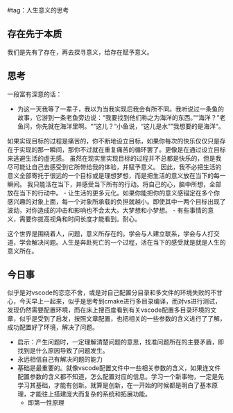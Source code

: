 #tag：人生意义的思考
## 存在先于本质

我们是先有了存在，再去探寻意义，给存在赋予意义。
## 思考
一段富有深意的话：
- 为这一天我等了一辈子，我以为当我实现后我会有所不同。我听说过一条鱼的故事，它游到一条老鱼旁边说：“我要找到他们称之为海洋的东西。”“海洋？”老鱼问，你先就在海洋里啊。“”这儿？“小鱼说，“这儿是水””我想要的是海洋“。

如果实现目标的过程是痛苦的，你不断地设立目标，如果你每次的快乐仅仅只是存在于实现的那一瞬间，那你不过就在重复痛苦的循环罢了。更像是在通过设立目标来逃避生活的虚无感。
虽然在现实里实现目标的过程并不总都是快乐的，但是我尽可能让自己去感受到它所带给我的体验，并赋予意义。
因此，我不必把生活的意义全部寄托于很远的一个目标或是理想梦想，而是把生活的意义放在当下的每一瞬间。
我只能活在当下，并感受当下所有的行动。将自己的心，脑中所想，全部放在当下的行动中。
		- 让生活的更多元化。如果你能把你的意义感锚定在多个你感兴趣的对象上面，每一个对象所承载的负担就越小。即使其中一两个目标出现了波动，对你造成的冲击和影响也不会太大。大梦想和小梦想。
		- 有些事情的意义，需要你拔高视角和时间长度才能看到。耐心。

这个世界是围绕着人，问题，意义所存在的。学会与人建立联系，学会与人打交道，学会解决问题。人生是奔赴死亡的一个过程，活在当下的感受就是就是人生的意义所在。

## 今日事
似乎是对vscode的恋恋不舍，或是对自己配置分目录和多文件的环境失败的不甘心，今天早上一起来，似乎是思考到cmake进行多目录编译，而对vs进行测试，发现仍然需要配置环境，而在床上搜百度看到有关vscode配置多目录环境的文章，似乎是受到了启发，按照文章配置，也把相关的一些参数的含义进行了了解，成功配置好了环境，解决了问题。
- 启示：产生问题时，一定理解清楚问题的意思，找准问题所在的主要矛盾，即找到是什么原因导致了问题发生。
- 永远相信自己有解决问题的能力
- 基础是最重要的。就像vscode配置文件中一些相关参数的含义，如果连文件配置参数的含义都不知道，怎么配置对应的信息。学习一个新事物，一定是先学习其基础，才能有创新。就算是创新，在一开始的时候都是明白了基本原理，才能往上搭建庞大而复杂的系统和拓展功能。
	- 即第一性原理
